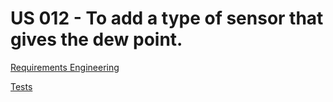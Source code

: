 # US 012 - To add a type of sensor that gives the dew point.

[Requirements Engineering](01.requirements-engineering/us22requirements.md)

[Tests](02.tests/us22tests.md)